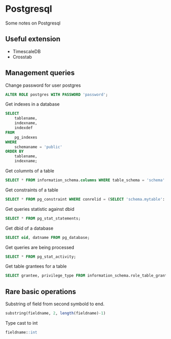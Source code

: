# Postgresql

Some notes on Postgresql

## Useful extension

* TimescaleDB
* Crosstab

## Management queries
Change password for user postgres
```sql
ALTER ROLE postgres WITH PASSWORD 'password';
```

Get indexes in a database
```sql
SELECT
    tablename,
    indexname,
    indexdef
FROM
    pg_indexes
WHERE
    schemaname = 'public'
ORDER BY
    tablename,
    indexname;
```

Get columnts of a table
```sql
SELECT * FROM information_schema.columns WHERE table_schema = 'schema' AND table_name = 'mytable';
```

Get constraints of a table
```sql
SELECT * FROM pg_constraint WHERE conrelid = (SELECT 'schema.mytable'::regclass::oid);
```

Get queries statistic against dbid
```sql
SELECT * FROM pg_stat_statements;
```

Get dbid of a database
```sql
SELECT oid, datname FROM pg_database;
```

Get queries are being processed
```sql
SELECT * FROM pg_stat_activity;
```

Get table grantees for a table
```sql
SELECT grantee, privilege_type FROM information_schema.role_table_grants WHERE table_name='mytable';
```

## Rare basic operations
Substring of field from second symbold to end.
```sql
substring(fieldname, 2, length(fieldname)-1)
```

Type cast to int
```sql
fieldname::int
```

